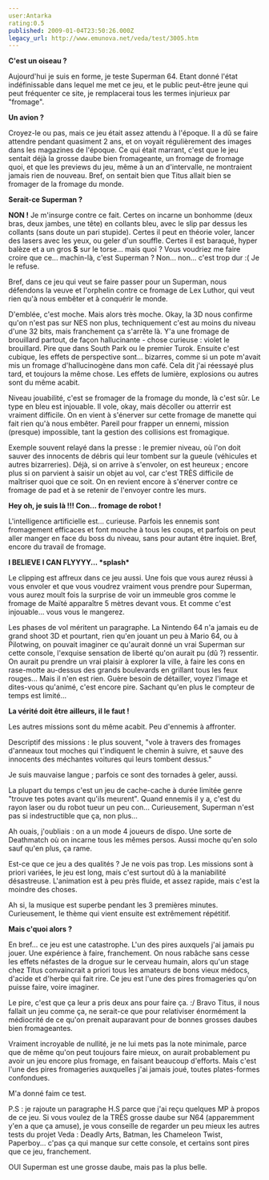 ```yaml
---
user:Antarka
rating:0.5
published: 2009-01-04T23:50:26.000Z
legacy_url: http://www.emunova.net/veda/test/3005.htm
---
```

**C'est un oiseau ?**  

  

Aujourd'hui je suis en forme, je teste Superman 64\. Etant donné l'état indéfinissable dans lequel me met ce jeu, et le public peut-être jeune qui peut fréquenter ce site, je remplacerai tous les termes injurieux par "fromage".  

  

**Un avion ?**  

  

Croyez-le ou pas, mais ce jeu était assez attendu à l'époque. Il a dû se faire attendre pendant quasiment 2 ans, et on voyait régulièrement des images dans les magazines de l'époque. Ce qui était marrant, c'est que le jeu sentait déjà la grosse daube bien fromageante, un fromage de fromage quoi, et que les previews du jeu, même à un an d'intervalle, ne montraient jamais rien de nouveau. Bref, on sentait bien que Titus allait bien se fromager de la fromage du monde.  

  

**Serait-ce Superman ?**  

  

**NON !** Je m'insurge contre ce fait. Certes on incarne un bonhomme (deux bras, deux jambes, une tête) en collants bleu, avec le slip par dessus les collants (sans doute un pari stupide). Certes il peut en théorie voler, lancer des lasers avec les yeux, ou geler d'un souffle. Certes il est baraqué, hyper balèze et a un gros **S** sur le torse... mais quoi ? Vous voudriez me faire croire que ce... machin-là, c'est Superman ? Non... non... c'est trop dur :( Je le refuse.  

  

Bref, dans ce jeu qui veut se faire passer pour un Superman, nous défendons la veuve et l'orphelin contre ce fromage de Lex Luthor, qui veut rien qu'à nous embêter et à conquérir le monde.  

  

D'emblée, c'est moche. Mais alors très moche. Okay, la 3D nous confirme qu'on n'est pas sur NES non plus, techniquement c'est au moins du niveau d'une 32 bits, mais franchement ça s'arrête là. Y'a une fromage de brouillard partout, de façon hallucinante - chose curieuse : violet le brouillard. Pire que dans South Park ou le premier Turok. Ensuite c'est cubique, les effets de perspective sont... bizarres, comme si un pote m'avait mis un fromage d'hallucinogène dans mon café. Cela dit j'ai réessayé plus tard, et toujours la même chose. Les effets de lumière, explosions ou autres sont du même acabit.  

  

Niveau jouabilité, c'est se fromager de la fromage du monde, là c'est sûr. Le type en bleu est injouable. Il vole, okay, mais décoller ou atterrir est vraiment difficile. On en vient à s'énerver sur cette fromage de manette qui fait rien qu'à nous embêter. Pareil pour frapper un ennemi, mission (presque) impossible, tant la gestion des collisions est fromagique.  

  

Exemple souvent relayé dans la presse : le premier niveau, où l'on doit sauver des innocents de débris qui leur tombent sur la gueule (véhicules et autres bizarreries). Déjà, si on arrive à s'envoler, on est heureux ; encore plus si on parvient à saisir un objet au vol, car c'est TRÈS difficile de maîtriser quoi que ce soit. On en revient encore à s'énerver contre ce fromage de pad et à se retenir de l'envoyer contre les murs.  

  

**Hey oh, je suis là !!! Con... fromage de robot !**  

  

L'intelligence artificielle est... curieuse. Parfois les ennemis sont fromagement efficaces et font mouche à tous les coups, et parfois on peut aller manger en face du boss du niveau, sans pour autant être inquiet. Bref, encore du travail de fromage.  

  

**I BELIEVE I CAN FLYYYY... \*splash\***  

  

Le clipping est affreux dans ce jeu aussi. Une fois que vous aurez réussi à vous envoler et que vous voudrez vraiment vous prendre pour Superman, vous aurez moult fois la surprise de voir un immeuble gros comme le fromage de Maïté apparaître 5 mètres devant vous. Et comme c'est injouable... vous vous le mangerez.  

  

Les phases de vol méritent un paragraphe. La Nintendo 64 n'a jamais eu de grand shoot 3D et pourtant, rien qu'en jouant un peu à Mario 64, ou à Pilotwing, on pouvait imaginer ce qu'aurait donné un vrai Superman sur cette console, l'exquise sensation de liberté qu'on aurait pu (dû ?) ressentir. On aurait pu prendre un vrai plaisir à explorer la ville, à faire les cons en rase-motte au-dessus des grands boulevards en grillant tous les feux rouges... Mais il n'en est rien. Guère besoin de détailler, voyez l'image et dites-vous qu'animé, c'est encore pire. Sachant qu'en plus le compteur de temps est limité...  

  

**La vérité doit être ailleurs, il le faut !**  

  

Les autres missions sont du même acabit. Peu d'ennemis à affronter.  

  

Descriptif des missions : le plus souvent, "vole à travers des fromages d'anneaux tout moches qui t'indiquent le chemin à suivre, et sauve des innocents des méchantes voitures qui leurs tombent dessus."  

  

Je suis mauvaise langue ; parfois ce sont des tornades à geler, aussi.  

  

La plupart du temps c'est un jeu de cache-cache à durée limitée genre "trouve tes potes avant qu'ils meurent". Quand ennemis il y a, c'est du rayon laser ou du robot tueur un peu con... Curieusement, Superman n'est pas si indestructible que ça, non plus...  

  

Ah ouais, j'oubliais : on a un mode 4 joueurs de dispo. Une sorte de Deathmatch où on incarne tous les mêmes persos. Aussi moche qu'en solo sauf qu'en plus, ça rame.  

  

Est-ce que ce jeu a des qualités ? Je ne vois pas trop. Les missions sont à priori variées, le jeu est long, mais c'est surtout dû à la maniabilité désastreuse. L'animation est à peu près fluide, et assez rapide, mais c'est la moindre des choses.  

  

Ah si, la musique est superbe pendant les 3 premières minutes. Curieusement, le thème qui vient ensuite est extrêmement répétitif.  

  

**Mais c'quoi alors ?**  

  

En bref... ce jeu est une catastrophe. L'un des pires auxquels j'ai jamais pu jouer. Une expérience à faire, franchement. On nous rabâche sans cesse les effets néfastes de la drogue sur le cerveau humain, alors qu'un stage chez Titus convaincrait a priori tous les amateurs de bons vieux médocs, d'acide et d'herbe qui fait rire. Ce jeu est l'une des pires fromageries qu'on puisse faire, voire imaginer.  

  

Le pire, c'est que ça leur a pris deux ans pour faire ça. :/ Bravo Titus, il nous fallait un jeu comme ça, ne serait-ce que pour relativiser énormément la médiocrité de ce qu'on prenait auparavant pour de bonnes grosses daubes bien fromageantes.  

  

Vraiment incroyable de nullité, je ne lui mets pas la note minimale, parce que de même qu'on peut toujours faire mieux, on aurait probablement pu avoir un jeu encore plus fromage, en faisant beaucoup d'efforts. Mais c'est l'une des pires fromageries auxquelles j'ai jamais joué, toutes plates-formes confondues.  

  

M'a donné faim ce test.  

  

  

P.S : je rajoute un paragraphe H.S parce que j'ai reçu quelques MP à propos de ce jeu. Si vous voulez de la TRÈS grosse daube sur N64 (apparemment y'en a que ça amuse), je vous conseille de regarder un peu mieux les autres tests du projet Veda : Deadly Arts, Batman, les Chameleon Twist, Paperboy... c'pas ça qui manque sur cette console, et certains sont pires que ce jeu, franchement.  

  

OUI Superman est une grosse daube, mais pas la plus belle.